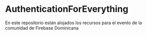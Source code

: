 # AuthenticationForEverything
 En este repositorio están alojados los recursos para el evento de la comunidad de Firebase Dominicana
